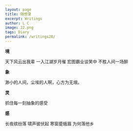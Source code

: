 ```yaml
---
layout: page
title: 随想录
excerpt: Writings
author: L C
image: 22.png
tags: Diary
permalink: /writings28/
---
```

**境**  

天下风云出我辈
一入江湖岁月催
宏图霸业谈笑中
不胜人间一场醉

**象** 

渺小的人间，尘埃的人啊，心方为无垠。

**灵** 

抓住每一刻抽象的感受

**感**

长夜缤纷落
啸声彼伏起
寒窗蹙蛾眉
为何落他乡


